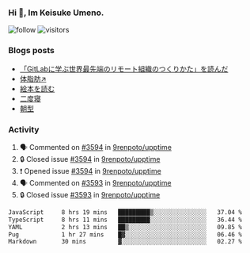 ### Hi 👋, Im Keisuke Umeno.

<!--
**9renpoto/9renpoto** is a ✨ _special_ ✨ repository because its `README.md` (this file) appears on your GitHub profile.

Here are some ideas to get you started:

- 🔭 I’m currently working on ...
- 🌱 I’m currently learning ...
- 👯 I’m looking to collaborate on ...
- 🤔 I’m looking for help with ...
- 💬 Ask me about ...
- 📫 How to reach me: ...
- 😄 Pronouns: ...
- ⚡ Fun fact: ...
-->

![follow](https://img.shields.io/github/followers/9renpoto?label=Follow&style=social)
![visitors](https://komarev.com/ghpvc/?username=9renpoto&label=Profile%20views&color=0e75b6&style=flat)

### Blogs posts

<!-- BLOG-POST-LIST:START -->
- [「GitLabに学ぶ世界最先端のリモート組織のつくりかた」を読んだ](https://9renpoto.win/entry/2024/09/10/remote_organization)
- [体脂肪↗](https://9renpoto.win/entry/2024/08/12/gaining_fat)
- [絵本を読む](https://9renpoto.win/entry/2024/07/26/picture_book)
- [二度寝](https://9renpoto.win/entry/2024/07/18/going_back_to_sleep)
- [朝型](https://9renpoto.win/entry/2024/05/29/im-an-early)
<!-- BLOG-POST-LIST:END -->

### Activity

<!--START_SECTION:activity-->
1. 🗣 Commented on [#3594](https://github.com/9renpoto/upptime/issues/3594#issuecomment-2399623407) in [9renpoto/upptime](https://github.com/9renpoto/upptime)
2. 🔒 Closed issue [#3594](https://github.com/9renpoto/upptime/issues/3594) in [9renpoto/upptime](https://github.com/9renpoto/upptime)
3. ❗ Opened issue [#3594](https://github.com/9renpoto/upptime/issues/3594) in [9renpoto/upptime](https://github.com/9renpoto/upptime)
4. 🗣 Commented on [#3593](https://github.com/9renpoto/upptime/issues/3593#issuecomment-2399265738) in [9renpoto/upptime](https://github.com/9renpoto/upptime)
5. 🔒 Closed issue [#3593](https://github.com/9renpoto/upptime/issues/3593) in [9renpoto/upptime](https://github.com/9renpoto/upptime)
<!--END_SECTION:activity-->

<!--START_SECTION:waka-->

```txt
JavaScript     8 hrs 19 mins   █████████▒░░░░░░░░░░░░░░░   37.04 %
TypeScript     8 hrs 11 mins   █████████░░░░░░░░░░░░░░░░   36.44 %
YAML           2 hrs 13 mins   ██▒░░░░░░░░░░░░░░░░░░░░░░   09.85 %
Pug            1 hr 27 mins    █▓░░░░░░░░░░░░░░░░░░░░░░░   06.46 %
Markdown       30 mins         ▓░░░░░░░░░░░░░░░░░░░░░░░░   02.27 %
```

<!--END_SECTION:waka-->
